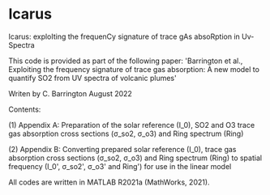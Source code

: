# Icarus
Icarus: exploIting the frequenCy signature of trace gAs absoRption in Uv-Spectra

This code is provided as part of the following paper: 'Barrington et al., Exploiting the frequency signature of trace gas absorption: A new model to quantify SO2 from UV spectra of volcanic plumes'

Writen by C. Barrington August 2022

Contents:

(1) Appendix A: Preparation of the solar reference (I_0), SO2 and O3 trace gas absorption cross sections (σ_so2, σ_o3) and Ring spectrum (Ring)

(2) Appendix B: Converting prepared solar reference (I_0), trace gas absorption cross sections (σ_so2, σ_o3) and Ring spectrum (Ring) to spatial frequency (I_0', σ_so2', σ_o3' and Ring') for use in the linear model

All codes are written in MATLAB R2021a (MathWorks, 2021).
